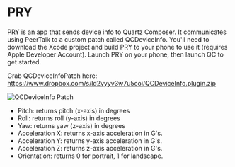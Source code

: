 PRY
===

PRY is an app that sends device info to Quartz Composer. It communicates using PeerTalk to a custom patch called QCDeviceInfo. You'll need to download the Xcode project and build PRY to your phone to use it (requires Apple Developer Account). Launch PRY on your phone, then launch QC to get started.

Grab QCDeviceInfoPatch here: https://www.dropbox.com/s/ld2vyyv3w7u5coi/QCDeviceInfo.plugin.zip

![QCDeviceInfo Patch](https://photos-2.dropbox.com/t/0/AABK6kU0Pd0RyLwS0EghETVTNlmJnPnSA2541ahnOrGD-Q/12/144234624/png/2048x1536/3/1397012400/0/2/Screenshot%202014-04-08%2018.22.03.png/bScr20CWzQnwXbz6BHD7EEbZTC1SGyvV5wZInjnGIHw)

* Pitch: returns pitch (x-axis) in degrees
* Roll: returns roll (y-axis) in degrees
* Yaw: returns yaw (z-axis) in degrees
* Acceleration X: returns x-axis acceleration in G's.
* Acceleration Y: returns y-axis acceleration in G's.
* Acceleration Z: returns z-axis acceleration in G's.
* Orientation: returns 0 for portrait, 1 for landscape.
